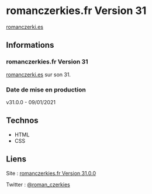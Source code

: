 # romanczerkies.fr Version 31

[romanczerki.es](https://romanczerki.es)

## Informations

### romanczerkies.fr Version 31

[romanczerki.es](https://romanczerki.es) sur son 31.

### Date de mise en production

v31.0.0 - 09/01/2021


## Technos

- HTML
- CSS


## Liens

Site : [romanczerkies.fr Version 31.0.0](https://romanczerki.es)

Twitter : [@roman_czerkies](https://twitter.com/roman_czerkies)
